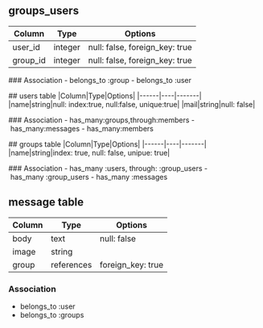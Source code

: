 ## groups_users

|Column|Type|Options|
|------|----|-------|
|user_id|integer|null: false, foreign_key: true|
|group_id|integer|null: false, foreign_key: true|

### Association
- belongs_to :group
- belongs_to :user

## users table
|Column|Type|Options|
|------|----|-------|
|name|string|null: index:true, null:false, unique:true|
|mail|string|null: false|

### Association
- has_many:groups,through:members
- has_many:messages
- has_many:members

## groups table
|Column|Type|Options|
|------|----|-------|
|name|string|index: true, null: false, unipue: true|

### Association
- has_many :users, through: :group_users
- has_many :group_users
- has_many :messages

## message table
|Column|Type|Options|
|------|----|-------|
|body|text|null: false|
|image|string|   |
|group|references|foreign_key: true|

### Association
- belongs_to :user
- belongs_to :groups
